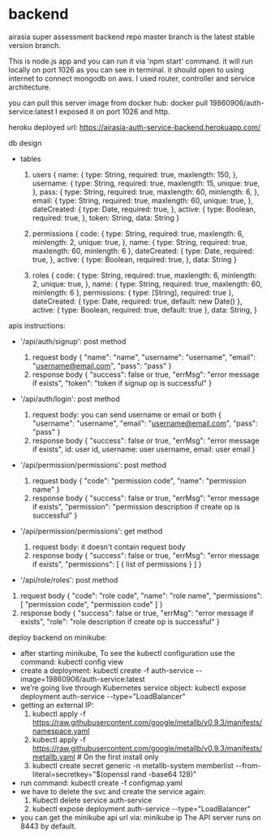 # backend
airasia super assessment backend repo
master branch is the latest stable version branch.

This is node.js app and you can run it via 'npm start' command.
it will run locally on port 1026 as you can see in terminal.
it should open to using internet to connect mongodb on aws.
I used router, controller and service architecture.

you can pull this server image from docker hub: docker pull 19860906/auth-service:latest
I exposed it on port 1026 and http.

heroku deployed url: https://airasia-auth-service-backend.herokuapp.com/

db design
- tables
  1. users
    {
      name: {
        type: String,
        required: true,
        maxlength: 150,
      },
      username: {
        type: String,
        required: true,
        maxlength: 15,
        unique: true,
      },
      pass: {
        type: String,
        required: true,
        maxlength: 60,
        minlength: 6,
      },
      email: {
        type: String,
        required: true,
        maxlength: 60,
        unique: true,
      },
      dateCreated: {
        type: Date,
        required: true,
      },
      active: {
        type: Boolean,
        required: true,
      },
      token: String,
      data: String
    }
    
  2. permissions
    {
      code: {
        type: String,
        required: true,
        maxlength: 6,
        minlength: 2,
        unique: true,
      },
      name: {
        type: String,
        required: true,
        maxlength: 60,
        minlength: 6
      },
      dateCreated: {
        type: Date,
        required: true,
      },
      active: {
        type: Boolean,
        required: true,
      },
      data: String
    }
    
  3. roles
    {
      code: {
        type: String,
        required: true,
        maxlength: 6,
        minlength: 2,
        unique: true,
      },
      name: {
        type: String,
        required: true,
        maxlength: 60,
        minlength: 6
      },
      permissions: {
        type: [String],
        required: true
      },
      dateCreated: {
        type: Date,
        required: true,
        default: new Date()
      },
      active: {
        type: Boolean,
        required: true,
        default: true
      },
      data: String,
    }

apis instructions:
- '/api/auth/signup': post method
  1. request body
    {
        "name": "name",
        "username": "username",
        "email": "username@email.com",
        "pass": "pass"
    }
  2. response body
    {
        "success": false or true,
        "errMsg": "error message if exists",
        "token": "token if signup op is successful"
    }
    
- '/api/auth/login': post method
  1. request body: you can send username or email or both
    {
        "username": "username",
        "email": "username@email.com",
        "pass": "pass"
    }
  2. response body
    {
        "success": false or true,
        "errMsg": "error message if exists",
        id: user id,
        username: user username,
        email: user email
    }
    
- '/api/permission/permissions': post method
  1. request body
    {
        "code": "permission code",
        "name": "permission name"
    }
  2. response body
    {
        "success": false or true,
        "errMsg": "error message if exists",
        "permission": "permission description if create op is successful"
    }
    
- '/api/permission/permissions': get method
  1. request body: it doesn't contain request body
  2. response body
    {
        "success": false or true,
        "errMsg": "error message if exists",
        "permissions": [
          {
            list of permissions
          }
        ]
    }
    
 - '/api/role/roles': post method
  1. request body
    {
      "code": "role code",
      "name": "role name",
      "permissions": [
          "permission code",
          "permission code"
      ]
    }
  2. response body
    {
      "success": false or true,
      "errMsg": "error message if exists",
      "role": "role description if create op is successful"
    }
    
deploy backend on minikube:
  - after starting minikube, To see the kubectl configuration use the command: kubectl config view
  - create a deployment: kubectl create -f auth-service --image=19860906/auth-service:latest
  - we’re going live through Kubernetes service object: kubectl expose deployment auth-service --type="LoadBalancer"
  - getting an external IP:
    1. kubectl apply -f https://raw.githubusercontent.com/google/metallb/v0.9.3/manifests/namespace.yaml
    2. kubectl apply -f https://raw.githubusercontent.com/google/metallb/v0.9.3/manifests/metallb.yaml # On the first install only
    3. kubectl create secret generic -n metallb-system memberlist --from-literal=secretkey="$(openssl rand -base64 128)"
  - run command: kubectl create -f configmap.yaml
  - we have to delete the svc and create the service again:
    1. Kubectl delete service auth-service
    2. kubectl expose deployment auth-service --type="LoadBalancer"
  - you can get the minikube api url via: minikube ip
    The API server runs on 8443 by default.
  
  
  
  
  
  
  
